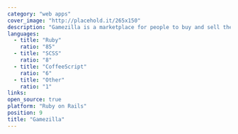 ```yaml
---
category: "web apps"
cover_image: "http://placehold.it/265x150"
description: "Gamezilla is a marketplace for people to buy and sell their video games. My objective was to create a great user experience where people can list, buy, and sell their games with as little effort as possible."
languages:
  - title: "Ruby"
    ratio: "85"
  - title: "SCSS"
    ratio: "8"
  - title: "CoffeeScript"
    ratio: "6"
  - title: "Other"
    ratio: "1"
links:
open_source: true
platform: "Ruby on Rails"
position: 9
title: "Gamezilla"
---
```

